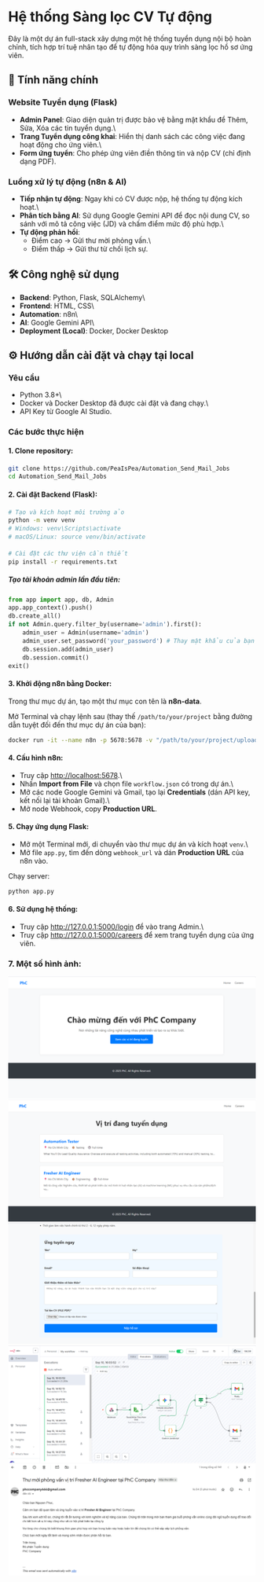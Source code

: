 # Hệ thống Sàng lọc CV Tự động

Đây là một dự án full-stack xây dựng một hệ thống tuyển dụng nội bộ hoàn
chỉnh, tích hợp trí tuệ nhân tạo để tự động hóa quy trình sàng lọc hồ sơ
ứng viên.

## 🚀 Tính năng chính

### Website Tuyển dụng (Flask)

- **Admin Panel**: Giao diện quản trị được bảo vệ bằng mật khẩu để
  Thêm, Sửa, Xóa các tin tuyển dụng.\
- **Trang Tuyển dụng công khai**: Hiển thị danh sách các công việc
  đang hoạt động cho ứng viên.\
- **Form ứng tuyển**: Cho phép ứng viên điền thông tin và nộp CV (chỉ
  định dạng PDF).

### Luồng xử lý tự động (n8n & AI)

- **Tiếp nhận tự động**: Ngay khi có CV được nộp, hệ thống tự động
  kích hoạt.\
- **Phân tích bằng AI**: Sử dụng Google Gemini API để đọc nội dung CV,
  so sánh với mô tả công việc (JD) và chấm điểm mức độ phù hợp.\
- **Tự động phản hồi**:
  - Điểm cao → Gửi thư mời phỏng vấn.\
  - Điểm thấp → Gửi thư từ chối lịch sự.

## 🛠️ Công nghệ sử dụng

- **Backend**: Python, Flask, SQLAlchemy\
- **Frontend**: HTML, CSS\
- **Automation**: n8n\
- **AI**: Google Gemini API\
- **Deployment (Local)**: Docker, Docker Desktop

## ⚙️ Hướng dẫn cài đặt và chạy tại local

### Yêu cầu

- Python 3.8+\
- Docker và Docker Desktop đã được cài đặt và đang chạy.\
- API Key từ Google AI Studio.

### Các bước thực hiện

#### 1. Clone repository:

```bash
git clone https://github.com/PeaIsPea/Automation_Send_Mail_Jobs
cd Automation_Send_Mail_Jobs
```

#### 2. Cài đặt Backend (Flask):

```bash
# Tạo và kích hoạt môi trường ảo
python -m venv venv
# Windows: venv\Scripts\activate
# macOS/Linux: source venv/bin/activate

# Cài đặt các thư viện cần thiết
pip install -r requirements.txt
```

##### Tạo tài khoản admin lần đầu tiên:

```python
from app import app, db, Admin
app.app_context().push()
db.create_all()
if not Admin.query.filter_by(username='admin').first():
    admin_user = Admin(username='admin')
    admin_user.set_password('your_password') # Thay mật khẩu của bạn
    db.session.add(admin_user)
    db.session.commit()
exit()
```

#### 3. Khởi động n8n bằng Docker:

Trong thư mục dự án, tạo một thư mục con tên là **n8n-data**.

Mở Terminal và chạy lệnh sau (thay thế `/path/to/your/project` bằng
đường dẫn tuyệt đối đến thư mục dự án của bạn):

```bash
docker run -it --name n8n -p 5678:5678 -v "/path/to/your/project/uploads:/files" -v "/path/to/your/project/n8n-data:/home/node/.n8n" n8nio/n8n
```

#### 4. Cấu hình n8n:

- Truy cập <http://localhost:5678>.\
- Nhấn **Import from File** và chọn file `workflow.json` có trong dự
  án.\
- Mở các node Google Gemini và Gmail, tạo lại **Credentials** (dán API
  key, kết nối lại tài khoản Gmail).\
- Mở node Webhook, copy **Production URL**.

#### 5. Chạy ứng dụng Flask:

- Mở một Terminal mới, di chuyển vào thư mục dự án và kích hoạt
  `venv`.\
- Mở file `app.py`, tìm đến dòng `webhook_url` và dán **Production
  URL** của n8n vào.

Chạy server:

```bash
python app.py
```

#### 6. Sử dụng hệ thống:

- Truy cập <http://127.0.0.1:5000/login> để vào trang Admin.\
- Truy cập <http://127.0.0.1:5000/careers> để xem trang tuyển dụng của
  ứng viên.

### 7. Một số hình ảnh:

![Demo](imgs/1.png)
![Demo](imgs/2.png)
![Demo](imgs/3.png)
![Demo](imgs/4.png)
![Demo](imgs/5.png)
